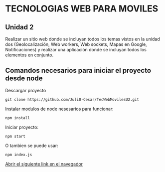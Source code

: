 # TECNOLOGIAS WEB PARA MOVILES
## Unidad 2 

Realizar un sitio web donde se incluyan todos los temas vistos en la unidad dos (Geolocalización, Web workers, Web sockets, Mapas en Google, Notificaciones) y realizar una aplicación donde se incluyan todos los elementos en conjunto.

## Comandos necesarios para iniciar el proyecto desde node

Descargar proyecto
```
git clone https://github.com/Juli0-Cesar/TecWebMovilesU2.git
```

Instalar modulos de node nesesarios para funcionar:
```
npm install
```
Iniciar proyecto:

```
npm start
```
O tambien se puede usar:
```
npm index.js
```
[Abrir el siguiente link en el navegador](http://localhost:3000)